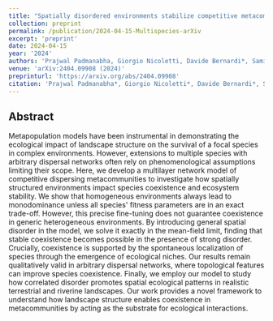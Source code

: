 ```yaml
---
title: "Spatially disordered environments stabilize competitive metacommunities"
collection: preprint
permalink: /publication/2024-04-15-Multispecies-arXiv
excerpt: 'preprint'
date: 2024-04-15
year: '2024'
authors: 'Prajwal Padmanabha, Giorgio Nicoletti, Davide Bernardi*, Samir Suweis, Sandro Azaele, Andrea Rinaldo, Amos Maritan'
venue: 'arXiv:2404.09908 (2024)'
preprinturl: 'https://arxiv.org/abs/2404.09908'
citation: 'Prajwal Padmanabha*, Giorgio Nicoletti*, Davide Bernardi*, Samir Suweis, Sandro Azaele, Andrea Rinaldo, Amos Maritan. Spatially disordered environments stabilize competitive metacommunities. arXiv:2404.09908 (2024) (* equal contribution).'
---
```


## Abstract
Metapopulation models have been instrumental in demonstrating the ecological impact of landscape structure on the survival of a focal species in complex environments. However, extensions to multiple species with arbitrary dispersal networks often rely on phenomenological assumptions limiting their scope. Here, we develop a multilayer network model of competitive dispersing metacommunities to investigate how spatially structured environments impact species coexistence and ecosystem stability. We show that homogeneous environments always lead to monodominance unless all species' fitness parameters are in an exact trade-off. However, this precise fine-tuning does not guarantee coexistence in generic heterogeneous environments. By introducing general spatial disorder in the model, we solve it exactly in the mean-field limit, finding that stable coexistence becomes possible in the presence of strong disorder. Crucially, coexistence is supported by the spontaneous localization of species through the emergence of ecological niches. Our results remain qualitatively valid in arbitrary dispersal networks, where topological features can improve species coexistence. Finally, we employ our model to study how correlated disorder promotes spatial ecological patterns in realistic terrestrial and riverine landscapes. Our work provides a novel framework to understand how landscape structure enables coexistence in metacommunities by acting as the substrate for ecological interactions.
